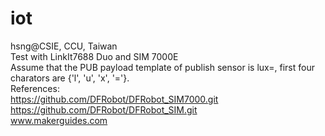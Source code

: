 # iot
hsng@CSIE, CCU, Taiwan  
Test with LinkIt7688 Duo and SIM 7000E  
Assume that the PUB payload template of publish sensor is lux=<number>, first four charators are {'l', 'u', 'x', '='}.  
References:   
https://github.com/DFRobot/DFRobot_SIM7000.git   
https://github.com/DFRobot/DFRobot_SIM.git  
www.makerguides.com
